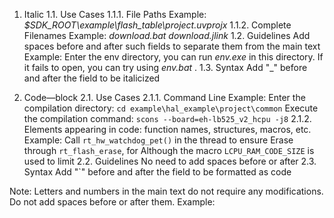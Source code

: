 1.	Italic
    1.1. Use Cases
        1.1.1. File Paths
            Example: 
            _$SDK_ROOT\example\flash_table\project.uvprojx_
        1.1.2.	Complete Filenames
            Example: 
            _download.bat_ 
            _download.jlink_ 
    1.2. Guidelines
        Add spaces before and after such fields to separate them from the main text
        Example:
        Enter the env directory, you can run _env.exe_ in this directory. If it fails to open, you can try using _env.bat_ .
    1.3. Syntax
        Add "_" before and after the field to be italicized

2.	Code—block
    2.1. Use Cases
        2.1.1. Command Line
            Example: 
            Enter the compilation directory: `cd example\hal_example\project\common`
            Execute the compilation command: `scons --board=eh-lb525_v2_hcpu -j8`
        2.1.2. Elements appearing in code: function names, structures, macros, etc.
            Example:
            Call `rt_hw_watchdog_pet()` in the thread to ensure
            Erase through `rt_flash_erase`, for
            Although the macro `LCPU_RAM_CODE_SIZE` is used to limit
    2.2. Guidelines
        No need to add spaces before or after
    2.3. Syntax
        Add "`" before and after the field to be formatted as code

Note: Letters and numbers in the main text do not require any modifications. Do not add spaces before or after them.
Example: